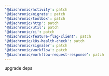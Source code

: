 ```yaml
---
'@diachronic/activity': patch
'@diachronic/migrate': patch
'@diachronic/toolbox': patch
'@diachronic/http': patch
'@diachronic/util': patch
'@diachronic/ci': patch
'@diachronic/feature-flag-client': patch
'@diachronic/k8s-health-check': patch
'@diachronic/signaler': patch
'@diachronic/workflow': patch
'@diachronic/workflow-request-response': patch
---
```


upgrade deps
